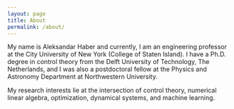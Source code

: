 ```yaml
---
layout: page
title: About
permalink: /about/
---
```


My name is Aleksandar Haber and currently, I am an engineering professor at the City University of New York (College of Staten Island). I have a Ph.D. degree
in control theory from the Delft University of Technology, The Netherlands, and I was also a postdoctoral fellow at the Physics and Astronomy Department at 
Northwestern University.

My research interests lie at the intersection of control theory, numerical linear algebra, optimization, dynamical systems, and machine learning.